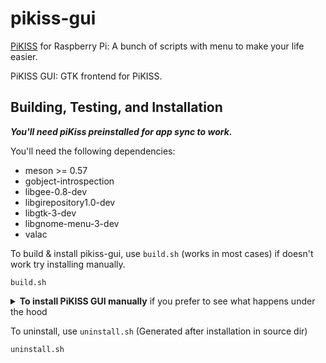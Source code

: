# pikiss-gui
[PiKISS](https://github.com/jmcerrejon/piKiss) for Raspberry Pi: A bunch of scripts with menu to make your life easier. 
 
PiKISS GUI: GTK frontend for PiKISS.

## Building, Testing, and Installation

***You'll need piKiss preinstalled for app sync to work.***

You'll need the following dependencies:
* meson >= 0.57
* gobject-introspection
* libgee-0.8-dev
* libgirepository1.0-dev
* libgtk-3-dev
* libgnome-menu-3-dev
* valac

 To build & install pikiss-gui, use `build.sh` (works in most cases) if doesn't work try installing manually.

    build.sh
    
<details>
<summary><b>To install PiKISS GUI manually</b> if you prefer to see what happens under the hood</summary>
 
Run `meson build` to configure the build environment:
 * [Optional] set --pikissdir as absolute path to your piKiss installation directory
     - Relative paths like `~/home/pi/piKiss` & `../piKiss` may work for compilation but will cause runtime errors.
 ```
 meson --prefix=~/.local --pikissdir=/home/pi/piKiss -Dbuildtype=release build
 ```

Run `ninja -C build` to build PiKISS GUI
 ```
 ninja -C build
 ```
 
Run `sudo ninja -C build install` to install PiKISS GUI
 ```
 sudo ninja -C build install
 ```
 
Run `sudo ninja -C build postinst' to sync apps with PiKISS & create other data files
 ```
 sudo ninja -C build post
 ```
</details>

To uninstall, use `uninstall.sh` (Generated after installation in source dir)

    uninstall.sh

